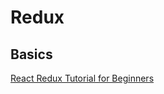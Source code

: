 # Redux

## Basics
[React Redux Tutorial for Beginners](https://www.valentinog.com/blog/react-redux-tutorial-beginners/#React_Redux_tutorial_getting_to_know_Redux_actions)